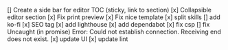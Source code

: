 [] Create a side bar for editor TOC (sticky, link to section)
[x] Collapsible editor section
[x] Fix print preview
[x] Fix nice template
[x] split skills
[] add ko-fi
[x] SEO tag
[x] add lighthouse
[x] add dependabot
[x] fix csp
[] fix Uncaught (in promise) Error: Could not establish connection. Receiving end does not exist.
[x] update UI
[x] update lint
